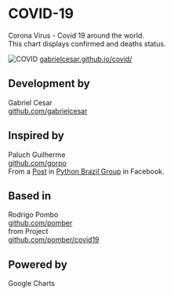 # COVID-19

Corona Virus - Covid 19 around the world.  
This chart displays confirmed and deaths status.

![COVID](https://raw.githubusercontent.com/gabrielcesar/covid/master/images/covid.png)
[gabrielcesar.github.io/covid/](https://gabrielcesar.github.io/covid/)

## Development by
Gabriel Cesar  
[github.com/gabrielcesar](https://github.com/gabrielcesar)  

## Inspired by
Paluch Guilherme  
[github.com/gorpo](https://github.com/gorpo)  
From a [Post](https://www.facebook.com/groups/pythonbr/permalink/1155345034797234/) in [Python Brazil Group](https://www.facebook.com/groups/pythonbr/) in Facebook.

## Based in
Rodrigo Pombo  
[github.com/pomber](https://github.com/pomber)  
from Project   
[github.com/pomber/covid19](https://github.com/pomber/covid19)

## Powered by
Google Charts
